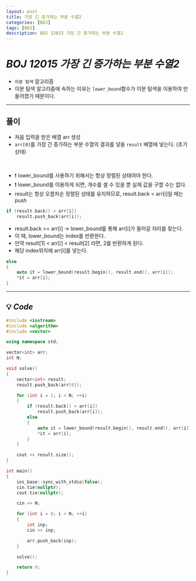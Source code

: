 ```yaml
---
layout: post
title: 가장 긴 증가하는 부분 수열2
categories: [BOJ]
tags: [BOJ]
description: BOJ 12015 가장 긴 증가하는 부분 수열2
---
```


# **_BOJ 12015 가장 긴 증가하는 부분 수열2_**

- `이분 탐색` 알고리즘
- 이분 탐색 알고리즘에 속하는 이유는 `lower_bound`함수가 이분 탐색을 이용하여 만들어졌기 때문이다.

<hr>

## 풀이

- 처음 입력을 받은 배열 arr 생성
- `arr[0]`를 가장 긴 증가하는 부분 수열의 결과를 넣을 `result` 배열에 넣는다. (초기 상태)

<br>

- ❗️ lower_bound를 사용하기 위해서는 항상 정렬된 상태여야 한다.
- ❗️ lower_bound를 이용하게 되면, 개수를 셀 수 있을 뿐 실제 값을 구할 수는 없다.
- result는 항상 오름차순 정렬된 상태를 유지하므로, result.back < arr[i]일 때는 push

```c++
if (result.back() < arr[i])
    result.push_back(arr[i]);
```

- result.back >= arr[i] → lower_bound를 통해 arr[i]가 들어갈 자리를 찾는다.
- 이 때, lower_bound는 index를 반환한다.
- 만약 result[1] < arr[i] < result[2] 라면, 2를 반환하게 된다.
- 해당 index위치에 arr[i]를 넣는다.

```c++
else
{
    auto it = lower_bound(result.begin(), result.end(), arr[i]);
    *it = arr[i];
}
```

<hr>

## 💡 **_Code_**

```c++
#include <iostream>
#include <algorithm>
#include <vector>

using namespace std;

vector<int> arr;
int N;

void solve()
{
    vector<int> result;
    result.push_back(arr[0]);

    for (int i = 1; i < N; ++i)
    {
        if (result.back() < arr[i])
            result.push_back(arr[i]);
        else
        {
            auto it = lower_bound(result.begin(), result.end(), arr[i]);
            *it = arr[i];
        }
    }

    cout << result.size();
}

int main()
{
    ios_base::sync_with_stdio(false);
    cin.tie(nullptr);
    cout.tie(nullptr);

    cin >> N;

    for (int i = 0; i < N; ++i)
    {
        int inp;
        cin >> inp;

        arr.push_back(inp);
    }

    solve();

    return 0;
}
```
